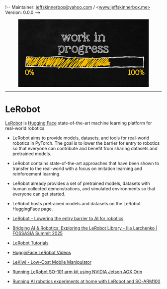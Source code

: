 !--
Maintainer:   <jeffskinnerbox@yahoo.com> / <www.jeffskinnerbox.me>
Version:      0.0.0
-->

<div align="center">
<img src="https://raw.githubusercontent.com/jeffskinnerbox/blog/main/content/images/banners-bkgrds/work-in-progress.jpg"
    title="These materials require additional work and are not ready for general use." align="center" width=420px height=219px>
</div>


---------------


# LeRobot

[LeRobot][02] is [Hugging Face][01] state-of-the-art machine learning platform for real-world robotics

* LeRobot aims to provide models, datasets, and tools for real-world robotics in PyTorch. The goal is to lower the barrier for entry to robotics so that everyone can contribute and benefit from sharing datasets and pretrained models.
* LeRobot contains state-of-the-art approaches that have been shown to transfer to the real-world with a focus on imitation learning and reinforcement learning.
* LeRobot already provides a set of pretrained models, datasets with human collected demonstrations, and simulated environments so that everyone can get started.
* LeRobot hosts pretrained models and datasets on the LeRobot HuggingFace page.

* [LeRobot – Lowering the entry barrier to AI for robotics](https://www.youtube.com/watch?v=L0uxfZMlkag)
* [Bridging AI & Robotics: Exploring the LeRobot Library - Ilia Larchenko | FOSSASIA Summit 2025](https://www.youtube.com/watch?v=Tt8zDpZJyrM)

* [LeRobot Tutorials](https://www.youtube.com/playlist?list=PLo2EIpI_JMQu5zrDHe4NchRyumF2ynaUN)
* [HugginFace LeRobot Videos](https://www.youtube.com/@HuggingFace/search?query=LeRobot)

* [LeKiwi - Low-Cost Mobile Manipulator](https://github.com/SIGRobotics-UIUC/LeKiwi/tree/main)

* [Running LeRobot SO-101 arm kit using NVIDIA Jetson AGX Orin](https://www.hackster.io/shahizat/running-lerobot-so-101-arm-kit-using-nvidia-jetson-agx-orin-19b8a4)
* [Running AI robotics experiments at home with LeRobot and SO-ARM100](https://www.youtube.com/watch?v=DeBLc2D6bvg)



[01]:https://huggingface.co/
[02]:https://huggingface.co/lerobot

